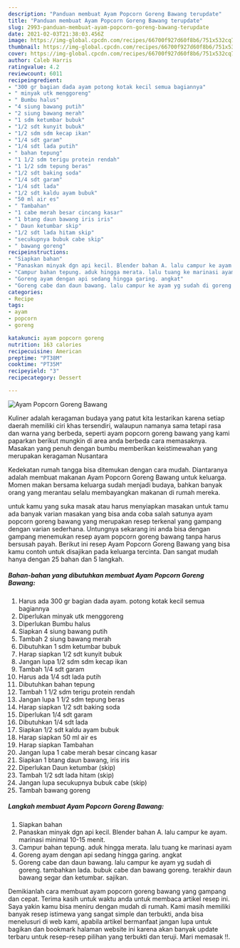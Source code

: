 ```yaml
---
description: "Panduan membuat Ayam Popcorn Goreng Bawang terupdate"
title: "Panduan membuat Ayam Popcorn Goreng Bawang terupdate"
slug: 2993-panduan-membuat-ayam-popcorn-goreng-bawang-terupdate
date: 2021-02-03T21:38:03.456Z
image: https://img-global.cpcdn.com/recipes/66700f927d60f8b6/751x532cq70/ayam-popcorn-goreng-bawang-foto-resep-utama.jpg
thumbnail: https://img-global.cpcdn.com/recipes/66700f927d60f8b6/751x532cq70/ayam-popcorn-goreng-bawang-foto-resep-utama.jpg
cover: https://img-global.cpcdn.com/recipes/66700f927d60f8b6/751x532cq70/ayam-popcorn-goreng-bawang-foto-resep-utama.jpg
author: Caleb Harris
ratingvalue: 4.2
reviewcount: 6011
recipeingredient:
- "300 gr bagian dada ayam potong kotak kecil semua bagiannya"
- " minyak utk menggoreng"
- " Bumbu halus"
- "4 siung bawang putih"
- "2 siung bawang merah"
- "1 sdm ketumbar bubuk"
- "1/2 sdt kunyit bubuk"
- "1/2 sdm sdm kecap ikan"
- "1/4 sdt garam"
- "1/4 sdt lada putih"
- " bahan tepung"
- "1 1/2 sdm terigu protein rendah"
- "1 1/2 sdm tepung beras"
- "1/2 sdt baking soda"
- "1/4 sdt garam"
- "1/4 sdt lada"
- "1/2 sdt kaldu ayam bubuk"
- "50 ml air es"
- " Tambahan"
- "1 cabe merah besar cincang kasar"
- "1 btang daun bawang iris iris"
- " Daun ketumbar skip"
- "1/2 sdt lada hitam skip"
- "secukupnya bubuk cabe skip"
- " bawang goreng"
recipeinstructions:
- "Siapkan bahan"
- "Panaskan minyak dgn api kecil. Blender bahan A. lalu campur ke ayam. marinasi minimal 10-15 menit."
- "Campur bahan tepung. aduk hingga merata. lalu tuang ke marinasi ayam"
- "Goreng ayam dengan api sedang hingga garing. angkat"
- "Goreng cabe dan daun bawang. lalu campur ke ayam yg sudah di goreng. tambahkan lada. bubuk cabe dan bawang goreng. terakhir daun bawang segar dan ketumbar. sajikan."
categories:
- Recipe
tags:
- ayam
- popcorn
- goreng

katakunci: ayam popcorn goreng 
nutrition: 163 calories
recipecuisine: American
preptime: "PT38M"
cooktime: "PT35M"
recipeyield: "3"
recipecategory: Dessert

---
```



![Ayam Popcorn Goreng Bawang](https://img-global.cpcdn.com/recipes/66700f927d60f8b6/751x532cq70/ayam-popcorn-goreng-bawang-foto-resep-utama.jpg)

Kuliner adalah keragaman budaya yang patut kita lestarikan karena setiap daerah memiliki ciri khas tersendiri, walaupun namanya sama tetapi rasa dan warna yang berbeda, seperti ayam popcorn goreng bawang yang kami paparkan berikut mungkin di area anda berbeda cara memasaknya. Masakan yang penuh dengan bumbu memberikan keistimewahan yang merupakan keragaman Nusantara



Kedekatan rumah tangga bisa ditemukan dengan cara mudah. Diantaranya adalah membuat makanan Ayam Popcorn Goreng Bawang untuk keluarga. Momen makan bersama keluarga sudah menjadi budaya, bahkan banyak orang yang merantau selalu membayangkan makanan di rumah mereka.

untuk kamu yang suka masak atau harus menyiapkan masakan untuk tamu ada banyak varian masakan yang bisa anda coba salah satunya ayam popcorn goreng bawang yang merupakan resep terkenal yang gampang dengan varian sederhana. Untungnya sekarang ini anda bisa dengan gampang menemukan resep ayam popcorn goreng bawang tanpa harus bersusah payah.
Berikut ini resep Ayam Popcorn Goreng Bawang yang bisa kamu contoh untuk disajikan pada keluarga tercinta. Dan sangat mudah hanya dengan 25 bahan dan 5 langkah.


<!--inarticleads1-->

##### Bahan-bahan yang dibutuhkan membuat Ayam Popcorn Goreng Bawang:

1. Harus ada 300 gr bagian dada ayam. potong kotak kecil semua bagiannya
1. Diperlukan  minyak utk menggoreng
1. Diperlukan  Bumbu halus
1. Siapkan 4 siung bawang putih
1. Tambah 2 siung bawang merah
1. Dibutuhkan 1 sdm ketumbar bubuk
1. Harap siapkan 1/2 sdt kunyit bubuk
1. Jangan lupa 1/2 sdm sdm kecap ikan
1. Tambah 1/4 sdt garam
1. Harus ada 1/4 sdt lada putih
1. Dibutuhkan  bahan tepung
1. Tambah 1 1/2 sdm terigu protein rendah
1. Jangan lupa 1 1/2 sdm tepung beras
1. Harap siapkan 1/2 sdt baking soda
1. Diperlukan 1/4 sdt garam
1. Dibutuhkan 1/4 sdt lada
1. Siapkan 1/2 sdt kaldu ayam bubuk
1. Harap siapkan 50 ml air es
1. Harap siapkan  Tambahan
1. Jangan lupa 1 cabe merah besar cincang kasar
1. Siapkan 1 btang daun bawang, iris iris
1. Diperlukan  Daun ketumbar (skip)
1. Tambah 1/2 sdt lada hitam (skip)
1. Jangan lupa secukupnya bubuk cabe (skip)
1. Tambah  bawang goreng




<!--inarticleads2-->

##### Langkah membuat  Ayam Popcorn Goreng Bawang:

1. Siapkan bahan
1. Panaskan minyak dgn api kecil. Blender bahan A. lalu campur ke ayam. marinasi minimal 10-15 menit.
1. Campur bahan tepung. aduk hingga merata. lalu tuang ke marinasi ayam
1. Goreng ayam dengan api sedang hingga garing. angkat
1. Goreng cabe dan daun bawang. lalu campur ke ayam yg sudah di goreng. tambahkan lada. bubuk cabe dan bawang goreng. terakhir daun bawang segar dan ketumbar. sajikan.




Demikianlah cara membuat ayam popcorn goreng bawang yang gampang dan cepat. Terima kasih untuk waktu anda untuk membaca artikel resep ini. Saya yakin kamu bisa meniru dengan mudah di rumah. Kami masih memiliki banyak resep istimewa yang sangat simple dan terbukti, anda bisa menelusuri di web kami, apabila artikel bermanfaat jangan lupa untuk bagikan dan bookmark halaman website ini karena akan banyak update terbaru untuk resep-resep pilihan yang terbukti dan teruji. Mari memasak !!. 
